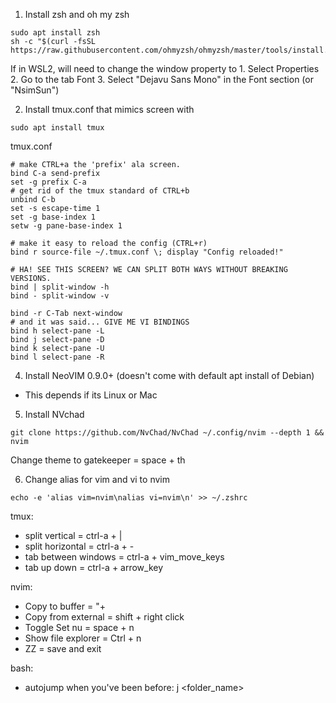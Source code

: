 1. Install zsh and oh my zsh
```
sudo apt install zsh
sh -c "$(curl -fsSL
https://raw.githubusercontent.com/ohmyzsh/ohmyzsh/master/tools/install.sh)"
```
If in WSL2, will need to change the window property to
    1. Select Properties
    2. Go to the tab Font
    3. Select "Dejavu Sans Mono" in the Font section (or "NsimSun")

2. Install tmux.conf that mimics screen with
```
sudo apt install tmux
```
tmux.conf

```
# make CTRL+a the 'prefix' ala screen.
bind C-a send-prefix
set -g prefix C-a
# get rid of the tmux standard of CTRL+b
unbind C-b
set -s escape-time 1
set -g base-index 1
setw -g pane-base-index 1

# make it easy to reload the config (CTRL+r)
bind r source-file ~/.tmux.conf \; display "Config reloaded!"

# HA! SEE THIS SCREEN? WE CAN SPLIT BOTH WAYS WITHOUT BREAKING VERSIONS.
bind | split-window -h
bind - split-window -v

bind -r C-Tab next-window
# and it was said... GIVE ME VI BINDINGS
bind h select-pane -L
bind j select-pane -D
bind k select-pane -U
bind l select-pane -R
```


4. Install NeoVIM 0.9.0+ (doesn't come with default apt install of Debian)
- This depends if its Linux or Mac

5. Install NVchad
```
git clone https://github.com/NvChad/NvChad ~/.config/nvim --depth 1 && nvim
```
Change theme to gatekeeper = space + th

6. Change alias for vim and vi to nvim
```
echo -e 'alias vim=nvim\nalias vi=nvim\n' >> ~/.zshrc
```

tmux:
- split vertical = ctrl-a + |
- split horizontal = ctrl-a + -
- tab between windows = ctrl-a + vim_move_keys
- tab up down = ctrl-a + arrow_key

nvim:
- Copy to buffer = "+
- Copy from external = shift + right click
- Toggle Set nu = space + n
- Show file explorer = Ctrl + n
- ZZ = save and exit

bash:
- autojump when you've been before: j <folder_name>
